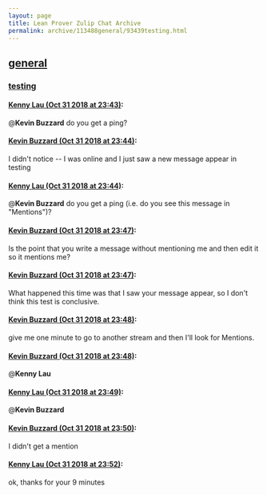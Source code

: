 ```yaml
---
layout: page
title: Lean Prover Zulip Chat Archive 
permalink: archive/113488general/93439testing.html
---
```


## [general](index.html)
### [testing](93439testing.html)

#### [Kenny Lau (Oct 31 2018 at 23:43)](https://leanprover.zulipchat.com/#narrow/stream/113488-general/topic/testing/near/136886579):
@**Kevin Buzzard** do you get a ping?

#### [Kevin Buzzard (Oct 31 2018 at 23:44)](https://leanprover.zulipchat.com/#narrow/stream/113488-general/topic/testing/near/136886636):
I didn't notice -- I was online and I just saw a new message appear in testing

#### [Kenny Lau (Oct 31 2018 at 23:44)](https://leanprover.zulipchat.com/#narrow/stream/113488-general/topic/testing/near/136886639):
@**Kevin Buzzard** do you get a ping (i.e. do you see this message in "Mentions")?

#### [Kevin Buzzard (Oct 31 2018 at 23:47)](https://leanprover.zulipchat.com/#narrow/stream/113488-general/topic/testing/near/136886756):
Is the point that you write a message without mentioning me and then edit it so it mentions me?

#### [Kevin Buzzard (Oct 31 2018 at 23:47)](https://leanprover.zulipchat.com/#narrow/stream/113488-general/topic/testing/near/136886768):
What happened this time was that I saw your message appear, so I don't think this test is conclusive.

#### [Kevin Buzzard (Oct 31 2018 at 23:48)](https://leanprover.zulipchat.com/#narrow/stream/113488-general/topic/testing/near/136886813):
give me one minute to go to another stream and then I'll look for Mentions.

#### [Kevin Buzzard (Oct 31 2018 at 23:48)](https://leanprover.zulipchat.com/#narrow/stream/113488-general/topic/testing/near/136886815):
@**Kenny Lau**

#### [Kenny Lau (Oct 31 2018 at 23:49)](https://leanprover.zulipchat.com/#narrow/stream/113488-general/topic/testing/near/136886841):
@**Kevin Buzzard**

#### [Kevin Buzzard (Oct 31 2018 at 23:50)](https://leanprover.zulipchat.com/#narrow/stream/113488-general/topic/testing/near/136886912):
I didn't get a mention

#### [Kenny Lau (Oct 31 2018 at 23:52)](https://leanprover.zulipchat.com/#narrow/stream/113488-general/topic/testing/near/136887011):
ok, thanks for your 9 minutes

